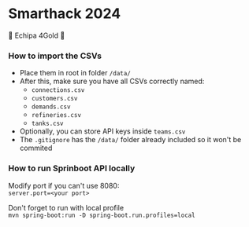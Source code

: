 # Smarthack 2024
💛 Echipa 4Gold 💛

### How to import the CSVs

- Place them in root in folder `/data/` 
- After this, make sure you have all CSVs correctly named:
  - `connections.csv`
  - `customers.csv`
  - `demands.csv`
  - `refineries.csv`
  - `tanks.csv`
- Optionally, you can store API keys inside `teams.csv`
- The `.gitignore` has the `/data/` folder already included so it won't be commited

### How to run Sprinboot API locally

Modify port if you can't use 8080: 
<br> `server.port=<your port>`

Don't forget to run with local profile 
<br> `mvn spring-boot:run -D spring-boot.run.profiles=local`
